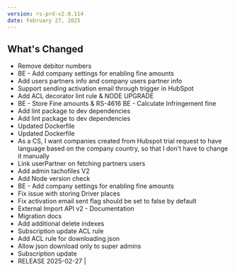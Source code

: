 ```yaml
---
version: rs-prd-v2.0.114
date: February 27, 2025
---
```


## What's Changed
* Remove debitor numbers
* BE - Add company settings for enabling fine amounts
* Add users partners info and company users partner info
* Support sending activation email through trigger in HubSpot
* Add ACL decorator lint rule & NODE UPGRADE
* BE - Store Fine amounts & RS-4616 BE - Calculate Infringement fine
* Add lint package to dev dependencies
* Add lint package to dev dependencies
* Updated Dockerfile
* Updated Dockerfile
* As a CS, I want companies created from Hubspot trial request to have language based on the company country, so that I don't have to change it manually
* Link userPartner on fetching partners users
* Add admin tachofiles V2
* Add Node version check
* BE - Add company settings for enabling fine amounts
* Fix issue with storing Driver places
* Fix activation email sent flag should be set to false by default
* External Import API v2 - Documentation
* Migration docs
* Add additional delete indexes
* Subscription update ACL rule
* Add ACL rule for downloading json
* Allow json download only to super admins
* Subscription update
* RELEASE 2025-02-27 |